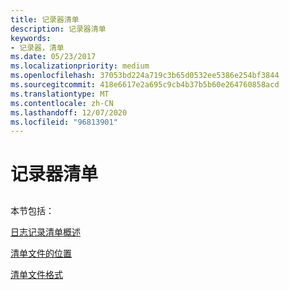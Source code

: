```yaml
---
title: 记录器清单
description: 记录器清单
keywords:
- 记录器，清单
ms.date: 05/23/2017
ms.localizationpriority: medium
ms.openlocfilehash: 37053bd224a719c3b65d0532ee5386e254bf3844
ms.sourcegitcommit: 418e6617e2a695c9cb4b37b5b60e264760858acd
ms.translationtype: MT
ms.contentlocale: zh-CN
ms.lasthandoff: 12/07/2020
ms.locfileid: "96813901"
---
```

# <a name="the-logger-manifest"></a>记录器清单


## <span id="ddk_the_logger_manifest_dtoolq"></span><span id="DDK_THE_LOGGER_MANIFEST_DTOOLQ"></span>


本节包括：

[日志记录清单概述](overview-of-the-logging-manifest.md)

[清单文件的位置](manifest-file-placement.md)

[清单文件格式](manifest-file-format.md)

 

 





